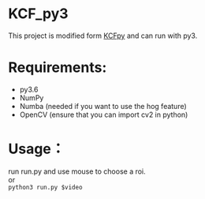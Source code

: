 # KCF_py3
This project is modified form [KCFpy](https://github.com/uoip/KCFpy) and can run with py3.
# Requirements:
* py3.6
* NumPy
* Numba (needed if you want to use the hog feature)
* OpenCV (ensure that you can import cv2 in python)
# Usage：
run run.py and use mouse to choose a roi.  
or  
```python3 run.py $video```
